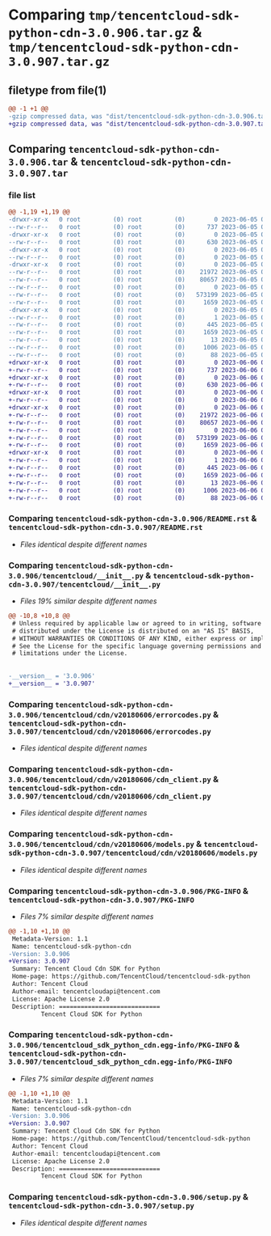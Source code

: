 # Comparing `tmp/tencentcloud-sdk-python-cdn-3.0.906.tar.gz` & `tmp/tencentcloud-sdk-python-cdn-3.0.907.tar.gz`

## filetype from file(1)

```diff
@@ -1 +1 @@
-gzip compressed data, was "dist/tencentcloud-sdk-python-cdn-3.0.906.tar", last modified: Mon Jun  5 00:29:16 2023, max compression
+gzip compressed data, was "dist/tencentcloud-sdk-python-cdn-3.0.907.tar", last modified: Tue Jun  6 02:21:19 2023, max compression
```

## Comparing `tencentcloud-sdk-python-cdn-3.0.906.tar` & `tencentcloud-sdk-python-cdn-3.0.907.tar`

### file list

```diff
@@ -1,19 +1,19 @@
-drwxr-xr-x   0 root         (0) root         (0)        0 2023-06-05 00:29:16.000000 tencentcloud-sdk-python-cdn-3.0.906/
--rw-r--r--   0 root         (0) root         (0)      737 2023-06-05 00:29:16.000000 tencentcloud-sdk-python-cdn-3.0.906/README.rst
-drwxr-xr-x   0 root         (0) root         (0)        0 2023-06-05 00:29:16.000000 tencentcloud-sdk-python-cdn-3.0.906/tencentcloud/
--rw-r--r--   0 root         (0) root         (0)      630 2023-06-05 00:29:16.000000 tencentcloud-sdk-python-cdn-3.0.906/tencentcloud/__init__.py
-drwxr-xr-x   0 root         (0) root         (0)        0 2023-06-05 00:29:16.000000 tencentcloud-sdk-python-cdn-3.0.906/tencentcloud/cdn/
--rw-r--r--   0 root         (0) root         (0)        0 2023-06-05 00:29:16.000000 tencentcloud-sdk-python-cdn-3.0.906/tencentcloud/cdn/__init__.py
-drwxr-xr-x   0 root         (0) root         (0)        0 2023-06-05 00:29:16.000000 tencentcloud-sdk-python-cdn-3.0.906/tencentcloud/cdn/v20180606/
--rw-r--r--   0 root         (0) root         (0)    21972 2023-06-05 00:29:16.000000 tencentcloud-sdk-python-cdn-3.0.906/tencentcloud/cdn/v20180606/errorcodes.py
--rw-r--r--   0 root         (0) root         (0)    80657 2023-06-05 00:29:16.000000 tencentcloud-sdk-python-cdn-3.0.906/tencentcloud/cdn/v20180606/cdn_client.py
--rw-r--r--   0 root         (0) root         (0)        0 2023-06-05 00:29:16.000000 tencentcloud-sdk-python-cdn-3.0.906/tencentcloud/cdn/v20180606/__init__.py
--rw-r--r--   0 root         (0) root         (0)   573199 2023-06-05 00:29:16.000000 tencentcloud-sdk-python-cdn-3.0.906/tencentcloud/cdn/v20180606/models.py
--rw-r--r--   0 root         (0) root         (0)     1659 2023-06-05 00:29:16.000000 tencentcloud-sdk-python-cdn-3.0.906/PKG-INFO
-drwxr-xr-x   0 root         (0) root         (0)        0 2023-06-05 00:29:16.000000 tencentcloud-sdk-python-cdn-3.0.906/tencentcloud_sdk_python_cdn.egg-info/
--rw-r--r--   0 root         (0) root         (0)        1 2023-06-05 00:29:16.000000 tencentcloud-sdk-python-cdn-3.0.906/tencentcloud_sdk_python_cdn.egg-info/dependency_links.txt
--rw-r--r--   0 root         (0) root         (0)      445 2023-06-05 00:29:16.000000 tencentcloud-sdk-python-cdn-3.0.906/tencentcloud_sdk_python_cdn.egg-info/SOURCES.txt
--rw-r--r--   0 root         (0) root         (0)     1659 2023-06-05 00:29:16.000000 tencentcloud-sdk-python-cdn-3.0.906/tencentcloud_sdk_python_cdn.egg-info/PKG-INFO
--rw-r--r--   0 root         (0) root         (0)       13 2023-06-05 00:29:16.000000 tencentcloud-sdk-python-cdn-3.0.906/tencentcloud_sdk_python_cdn.egg-info/top_level.txt
--rw-r--r--   0 root         (0) root         (0)     1006 2023-06-05 00:29:16.000000 tencentcloud-sdk-python-cdn-3.0.906/setup.py
--rw-r--r--   0 root         (0) root         (0)       88 2023-06-05 00:29:16.000000 tencentcloud-sdk-python-cdn-3.0.906/setup.cfg
+drwxr-xr-x   0 root         (0) root         (0)        0 2023-06-06 02:21:19.000000 tencentcloud-sdk-python-cdn-3.0.907/
+-rw-r--r--   0 root         (0) root         (0)      737 2023-06-06 02:21:18.000000 tencentcloud-sdk-python-cdn-3.0.907/README.rst
+drwxr-xr-x   0 root         (0) root         (0)        0 2023-06-06 02:21:19.000000 tencentcloud-sdk-python-cdn-3.0.907/tencentcloud/
+-rw-r--r--   0 root         (0) root         (0)      630 2023-06-06 02:21:18.000000 tencentcloud-sdk-python-cdn-3.0.907/tencentcloud/__init__.py
+drwxr-xr-x   0 root         (0) root         (0)        0 2023-06-06 02:21:19.000000 tencentcloud-sdk-python-cdn-3.0.907/tencentcloud/cdn/
+-rw-r--r--   0 root         (0) root         (0)        0 2023-06-06 02:21:18.000000 tencentcloud-sdk-python-cdn-3.0.907/tencentcloud/cdn/__init__.py
+drwxr-xr-x   0 root         (0) root         (0)        0 2023-06-06 02:21:19.000000 tencentcloud-sdk-python-cdn-3.0.907/tencentcloud/cdn/v20180606/
+-rw-r--r--   0 root         (0) root         (0)    21972 2023-06-06 02:21:18.000000 tencentcloud-sdk-python-cdn-3.0.907/tencentcloud/cdn/v20180606/errorcodes.py
+-rw-r--r--   0 root         (0) root         (0)    80657 2023-06-06 02:21:18.000000 tencentcloud-sdk-python-cdn-3.0.907/tencentcloud/cdn/v20180606/cdn_client.py
+-rw-r--r--   0 root         (0) root         (0)        0 2023-06-06 02:21:18.000000 tencentcloud-sdk-python-cdn-3.0.907/tencentcloud/cdn/v20180606/__init__.py
+-rw-r--r--   0 root         (0) root         (0)   573199 2023-06-06 02:21:18.000000 tencentcloud-sdk-python-cdn-3.0.907/tencentcloud/cdn/v20180606/models.py
+-rw-r--r--   0 root         (0) root         (0)     1659 2023-06-06 02:21:19.000000 tencentcloud-sdk-python-cdn-3.0.907/PKG-INFO
+drwxr-xr-x   0 root         (0) root         (0)        0 2023-06-06 02:21:19.000000 tencentcloud-sdk-python-cdn-3.0.907/tencentcloud_sdk_python_cdn.egg-info/
+-rw-r--r--   0 root         (0) root         (0)        1 2023-06-06 02:21:19.000000 tencentcloud-sdk-python-cdn-3.0.907/tencentcloud_sdk_python_cdn.egg-info/dependency_links.txt
+-rw-r--r--   0 root         (0) root         (0)      445 2023-06-06 02:21:19.000000 tencentcloud-sdk-python-cdn-3.0.907/tencentcloud_sdk_python_cdn.egg-info/SOURCES.txt
+-rw-r--r--   0 root         (0) root         (0)     1659 2023-06-06 02:21:19.000000 tencentcloud-sdk-python-cdn-3.0.907/tencentcloud_sdk_python_cdn.egg-info/PKG-INFO
+-rw-r--r--   0 root         (0) root         (0)       13 2023-06-06 02:21:19.000000 tencentcloud-sdk-python-cdn-3.0.907/tencentcloud_sdk_python_cdn.egg-info/top_level.txt
+-rw-r--r--   0 root         (0) root         (0)     1006 2023-06-06 02:21:18.000000 tencentcloud-sdk-python-cdn-3.0.907/setup.py
+-rw-r--r--   0 root         (0) root         (0)       88 2023-06-06 02:21:19.000000 tencentcloud-sdk-python-cdn-3.0.907/setup.cfg
```

### Comparing `tencentcloud-sdk-python-cdn-3.0.906/README.rst` & `tencentcloud-sdk-python-cdn-3.0.907/README.rst`

 * *Files identical despite different names*

### Comparing `tencentcloud-sdk-python-cdn-3.0.906/tencentcloud/__init__.py` & `tencentcloud-sdk-python-cdn-3.0.907/tencentcloud/__init__.py`

 * *Files 19% similar despite different names*

```diff
@@ -10,8 +10,8 @@
 # Unless required by applicable law or agreed to in writing, software
 # distributed under the License is distributed on an "AS IS" BASIS,
 # WITHOUT WARRANTIES OR CONDITIONS OF ANY KIND, either express or implied.
 # See the License for the specific language governing permissions and
 # limitations under the License.
 
 
-__version__ = '3.0.906'
+__version__ = '3.0.907'
```

### Comparing `tencentcloud-sdk-python-cdn-3.0.906/tencentcloud/cdn/v20180606/errorcodes.py` & `tencentcloud-sdk-python-cdn-3.0.907/tencentcloud/cdn/v20180606/errorcodes.py`

 * *Files identical despite different names*

### Comparing `tencentcloud-sdk-python-cdn-3.0.906/tencentcloud/cdn/v20180606/cdn_client.py` & `tencentcloud-sdk-python-cdn-3.0.907/tencentcloud/cdn/v20180606/cdn_client.py`

 * *Files identical despite different names*

### Comparing `tencentcloud-sdk-python-cdn-3.0.906/tencentcloud/cdn/v20180606/models.py` & `tencentcloud-sdk-python-cdn-3.0.907/tencentcloud/cdn/v20180606/models.py`

 * *Files identical despite different names*

### Comparing `tencentcloud-sdk-python-cdn-3.0.906/PKG-INFO` & `tencentcloud-sdk-python-cdn-3.0.907/PKG-INFO`

 * *Files 7% similar despite different names*

```diff
@@ -1,10 +1,10 @@
 Metadata-Version: 1.1
 Name: tencentcloud-sdk-python-cdn
-Version: 3.0.906
+Version: 3.0.907
 Summary: Tencent Cloud Cdn SDK for Python
 Home-page: https://github.com/TencentCloud/tencentcloud-sdk-python
 Author: Tencent Cloud
 Author-email: tencentcloudapi@tencent.com
 License: Apache License 2.0
 Description: ============================
         Tencent Cloud SDK for Python
```

### Comparing `tencentcloud-sdk-python-cdn-3.0.906/tencentcloud_sdk_python_cdn.egg-info/PKG-INFO` & `tencentcloud-sdk-python-cdn-3.0.907/tencentcloud_sdk_python_cdn.egg-info/PKG-INFO`

 * *Files 7% similar despite different names*

```diff
@@ -1,10 +1,10 @@
 Metadata-Version: 1.1
 Name: tencentcloud-sdk-python-cdn
-Version: 3.0.906
+Version: 3.0.907
 Summary: Tencent Cloud Cdn SDK for Python
 Home-page: https://github.com/TencentCloud/tencentcloud-sdk-python
 Author: Tencent Cloud
 Author-email: tencentcloudapi@tencent.com
 License: Apache License 2.0
 Description: ============================
         Tencent Cloud SDK for Python
```

### Comparing `tencentcloud-sdk-python-cdn-3.0.906/setup.py` & `tencentcloud-sdk-python-cdn-3.0.907/setup.py`

 * *Files identical despite different names*

